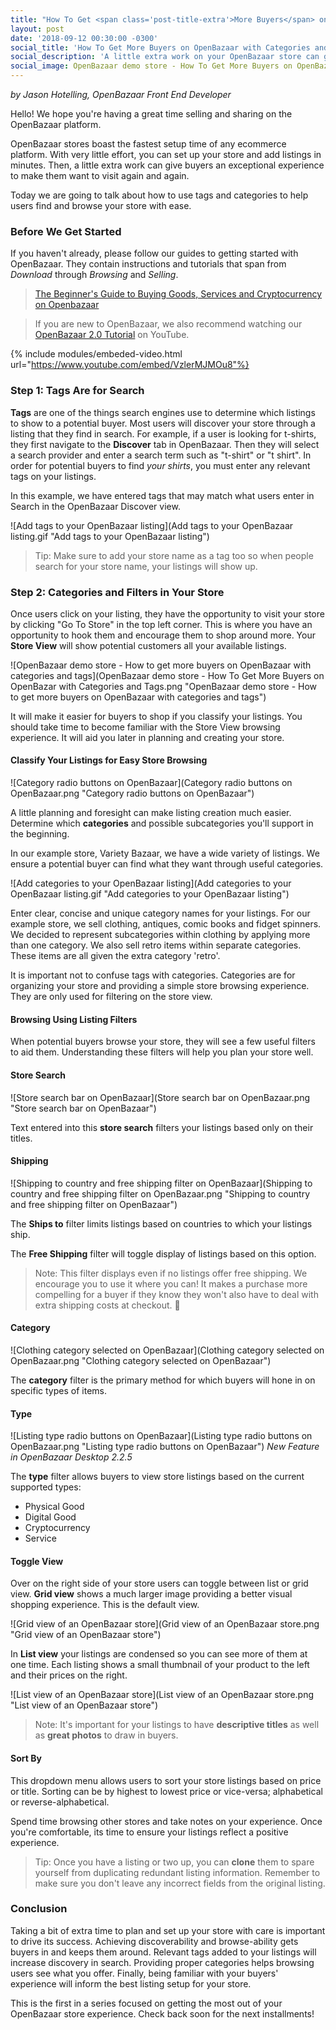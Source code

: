 ```yaml
---
title: "How To Get <span class='post-title-extra'>More Buyers</span> on OpenBazaar with <span class='post-title-extra'>Categories and Tags</span>"
layout: post
date: '2018-09-12 00:30:00 -0300'
social_title: 'How To Get More Buyers on OpenBazaar with Categories and Tags'
social_description: 'A little extra work on your OpenBazaar store can give buyers an exceptional experience to make them want to visit again and again! Here is how to use tags and categories to help users find and browse your store with ease.'
social_image: OpenBazaar demo store - How To Get More Buyers on OpenBazar with Categories and Tags.png
---
```


_by Jason Hotelling, OpenBazaar Front End Developer_

Hello! We hope you're having a great time selling and sharing on the OpenBazaar platform. 

OpenBazaar stores boast the fastest setup time of any ecommerce platform. With very little effort, you can set up your store and add listings in minutes. Then, a little extra work can give buyers an exceptional experience to make them want to visit again and again.

Today we are going to talk about how to use tags and categories to help users find and browse your store with ease.

### Before We Get Started

If you haven't already, please follow our guides to getting started with OpenBazaar. They contain instructions and tutorials that span from _Download_ through _Browsing_ and _Selling_.

> [The Beginner's Guide to Buying Goods, Services and Cryptocurrency on Openbazaar](https://openbazaar.org/blog/The-Beginners-Guide-to-Buying-Goods-Services-and-Cryptocurrency-on-OpenBazaar/)

> If you are new to OpenBazaar, we also recommend watching our [OpenBazaar 2.0 Tutorial](https://www.youtube.com/watch?v=VzlerMJMOu8) on YouTube.

{% include modules/embeded-video.html url="https://www.youtube.com/embed/VzlerMJMOu8"%}

### Step 1: Tags Are for Search

**Tags** are one of the things search engines use to determine which listings to show to a potential buyer. Most users will discover your store through a listing that they find in search. For example, if a user is looking for t-shirts, they first navigate to the **Discover** tab in OpenBazaar. Then they will select a search provider and enter a search term such as "t-shirt" or "t shirt". In order for potential buyers to find _your shirts_, you must enter any relevant tags on your listings. 

In this example, we have entered tags that may match what users enter in Search in the OpenBazaar Discover view.

![Add tags to your OpenBazaar listing](Add tags to your OpenBazaar listing.gif "Add tags to your OpenBazaar listing")

> Tip: Make sure to add your store name as a tag too so when people search for your store name, your listings will show up.

### Step 2: Categories and Filters in Your Store

Once users click on your listing, they have the opportunity to visit your store by clicking "Go To Store" in the top left corner. This is where you have an opportunity to hook them and encourage them to shop around more. Your **Store View** will show potential customers all your available listings. 

![OpenBazaar demo store - How to get more buyers on OpenBazaar with categories and tags](OpenBazaar demo store - How To Get More Buyers on OpenBazar with Categories and Tags.png "OpenBazaar demo store - How to get more buyers on OpenBazaar with categories and tags")

It will make it easier for buyers to shop if you classify your listings. You should take time to become familiar with the Store View browsing experience. It will aid you later in planning and creating your store.

#### Classify Your Listings for Easy Store Browsing

![Category radio buttons on OpenBazaar](Category radio buttons on OpenBazaar.png "Category radio buttons on OpenBazaar")

A little planning and foresight can make listing creation much easier. Determine which **categories** and possible subcategories you'll support in the beginning. 

In our example store, Variety Bazaar, we have a wide variety of listings. We ensure a potential buyer can find what they want through useful categories.

![Add categories to your OpenBazaar listing](Add categories to your OpenBazaar listing.gif "Add categories to your OpenBazaar listing")

Enter clear, concise and unique category names for your listings. For our example store, we sell clothing, antiques, comic books and fidget spinners. We decided to represent subcategories within clothing by applying more than one category. We also sell retro items within separate categories. These items are all given the extra category 'retro'.

It is important not to confuse tags with categories. Categories are for organizing your store and providing a simple store browsing experience. They are only used for filtering on the store view.

#### Browsing Using Listing Filters

When potential buyers browse your store, they will see a few useful filters to aid them. Understanding these filters will help you plan your store well.

#### Store Search

![Store search bar on OpenBazaar](Store search bar on OpenBazaar.png "Store search bar on OpenBazaar") 

Text entered into this **store search** filters your listings based only on their titles.

#### Shipping

![Shipping to country and free shipping filter on OpenBazaar](Shipping to country and free shipping filter on OpenBazaar.png "Shipping to country and free shipping filter on OpenBazaar") 

The **Ships to** filter limits listings based on countries to which your listings ship.

The **Free Shipping** filter will toggle display of listings based on this option. 

> Note: This filter displays even if no listings offer free shipping. We encourage you to use it where you can! It makes a purchase more compelling for a buyer if they know they won't also have to deal with extra shipping costs at checkout.

#### Category

![Clothing category selected on OpenBazaar](Clothing category selected on OpenBazaar.png "Clothing category selected on OpenBazaar") 

The **category** filter is the primary method for which buyers will hone in on specific types of 
items.

#### Type

![Listing type radio buttons on OpenBazaar](Listing type radio buttons on OpenBazaar.png "Listing type radio buttons on OpenBazaar") 
*New Feature in OpenBazaar Desktop 2.2.5*

The **type** filter allows buyers to view store listings based on the current supported types:

* Physical Good
* Digital Good
* Cryptocurrency
* Service

#### Toggle View

Over on the right side of your store users can toggle between list or grid view. **Grid view** shows a much larger image providing a better visual shopping experience. This is the default view.

![Grid view of an OpenBazaar store](Grid view of an OpenBazaar store.png "Grid view of an OpenBazaar store") 

In **List view** your listings are condensed so you can see more of them at one time. Each listing shows a small thumbnail of your product to the left and their prices on the right.

![List view of an OpenBazaar store](List view of an OpenBazaar store.png "List view of an OpenBazaar store") 

> Note: It's important for your listings to have **descriptive titles** as well as **great photos** to draw in buyers.

#### Sort By

This dropdown menu allows users to sort your store listings based on price or title. Sorting can be by highest to lowest price or vice-versa; alphabetical or reverse-alphabetical.

Spend time browsing other stores and take notes on your experience. Once you're comfortable, its time to ensure your listings reflect a positive experience.

> Tip: Once you have a listing or two up, you can **clone** them to spare yourself from duplicating redundant listing information. Remember to make sure you don't leave any incorrect fields from the original listing.

### Conclusion

Taking a bit of extra time to plan and set up your store with care is important to drive its success. Achieving discoverability and browse-ability gets buyers in and keeps them around. Relevant tags added to your listings will increase discovery in search. Providing proper categories helps browsing users see what you offer. Finally, being familiar with your buyers' experience will inform the best listing setup for your store.

This is the first in a series focused on getting the most out of your OpenBazaar store experience. Check back soon for the next installments!























